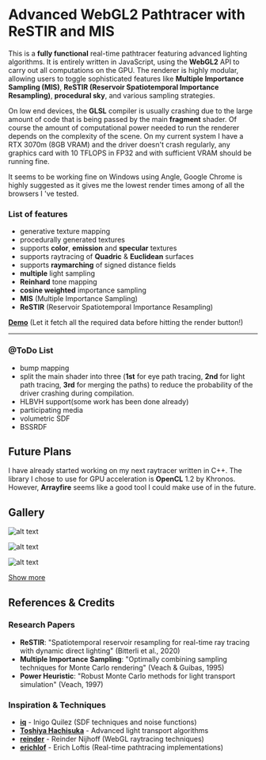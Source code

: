# Advanced WebGL2 Pathtracer with ReSTIR and MIS

This is a **fully functional** real-time pathtracer featuring advanced lighting algorithms.
It is entirely written in JavaScript, using the **WebGL2** API to carry out all computations on the GPU.
The renderer is highly modular, allowing users to toggle sophisticated features like **Multiple Importance Sampling (MIS)**, **ReSTIR (Reservoir Spatiotemporal Importance Resampling)**, **procedural sky**, and various sampling strategies.

On low end devices, the **GLSL** compiler is usually crashing due to the large amount of code
that is being passed by the main **fragment** shader.
Of course the amount of computational power needed to run the renderer depends on the complexity of the scene.
On my current system I have a RTX 3070m (8GB VRAM) and the driver doesn't crash regularly, any graphics card with 10 TFLOPS in FP32 and with sufficient VRAM should be running fine.

It seems to be working fine on Windows using Angle, Google Chrome is highly suggested as it gives me the lowest render times among
of all the browsers I 've tested.

### List of features
* generative texture mapping
* procedurally generated textures
* supports **color**, **emission** and **specular** textures
* supports raytracing of **Quadric** & **Euclidean** surfaces
* supports **raymarching** of signed distance fields
* **multiple** light sampling
* **Reinhard** tone mapping
* **cosine weighted** importance sampling
* **MIS** (Multiple Importance Sampling)
* **ReSTIR** (Reservoir Spatiotemporal Importance Resampling)

[**Demo**](https://mourtz.github.io/raytracer-0/) (Let it fetch all the required data before hitting the render button!)

---

### @ToDo List
* bump mapping
* split the main shader into three (**1st** for eye path tracing, **2nd** for light path tracing, **3rd** for merging the paths) to reduce the probability of the driver crashing during compilation.
* HLBVH support(some work has been done already)
* participating media
* volumetric SDF
* BSSRDF

## Future Plans
I have already started working on my next raytracer written in C++. The library I chose to use for GPU acceleration is **OpenCL** 1.2 by Khronos.
However, **Arrayfire** seems like a good tool I could make use of in the future.

## Gallery
![alt text](https://lh3.googleusercontent.com/jTXK1CFNzp9Fg8qose2BI3qdcA1xQX1YAPDUekB7av0U4dfk777A1yy78dO1ibnvU-S4VSY0d2dOxuu6-O4g3KFd_nBECdUTmnXWKUv3Km2nxodMkS827Guhd9A_H4eOcxdzrtIS8T8I8C5xuYq20k_eUnZNNCuE6nCOLV5Ljsd9E28EFVTufcXEv4yByu4XNErTgAp_CYJIcr-_qDtNyRWwmkWSGn23iZ3h1R7wGRrXMu9aTv8vN4JEdQOfMpbgh7OKFE_I0QyU9QkEJEgwfBnbzpy3dg-7izfLb2M0oWVxAXQzIXrvIbTlc-657EPFC8MuWiA_skTwZHtfdC2n7-fXlGrPrdJqR-e1_Fsgfgm6wetNp90dmGepklehN66WH8ljT1Gxw5tKNNhhHRAH74zTJoJLOh13l3_Xo06ocE5ngBO4SUOX7e2U5mVloHk_M7F6z9DMJ_EJ3EIcYmYmNcaFnALkxoEhW9KwuULn0SGq_df3CKTn5dlfzy2ozH6u73l1tY3xfkIs-0rZIsOZ3fL1WIflwPtwyn0MP_Tc5SPknnJ1bfc6pU8n5moUmZ838NAMsNKFJsmhwOC9UsD83J5c1wJH2J4xaR6XASdo_WZZ1uDBgU4hE_Ka1GDPGc5DTBSkJO6C-8PY0UC76RNGX9dCQBPkBA8yezI=s936-no)

![alt text](https://lh3.googleusercontent.com/g3vbb8KmefWG8mxd1orXT0TauAkQAQenXuIHnN1sKt29lmzuT_FLnKdtmmtU-1w8brZqn0yXvRfE_b-vrLBXKmq9oVTJ9s1PEkrhwOOnLnL7bo7rLd1AJgpow1zoy3reEUAURux5eJO1dqQgSwBAiYXxnv-_03L1KGZsHw3fTUCc3rOKhFo8dvVa6uRMTmokfNIiIRLFpDK8QKuygLOka4i_au2_HEfLZmWtPtIaOPJMzWT9_jWhJ_lEz0HzF1HwZZR-8PkpGgNfPlvdM5syaFxEsCnHWg4dwep6yoUqHHSZaBb4MhCDx_LjNbPV89JQhhgkkDGqCewY2thD5sk2P0LfDgMv4lbR-S5iKi3YR0RxFh2iOS0TCNMW6BYFHr65jUf2TYxMBzHPL8yVIGUGqIx79tSb4p6bBpjQ2ZEgwxJi2P3u4k1yDsAJzk2HY81NuhE-kthjzeG5T4V6FcQGC7M6QWeZBUHtA0-4Cm-6KvHSJ9K7MnNU0VoIYrFilFTtt9ljKPqWIZhYdL-f1gZERb6oNV_Lv-OIm93PBHf0YCryumA_XzJIWbE1jqNky9L5S3QgPyO7RL0viT8lSmZufgsIZKqC0R_wkux5rqzFwjNA6_Cs7ZHt23xKI1PxhmWOm9Pm7oWXy2bAq26DddWxcHLKfoCrZV91oJc=s936-no)

![alt text](https://lh3.googleusercontent.com/j82WJfHnX_PdGW_bkmX77cV2FRjgH9Egr4WC6Fnt8_z_UA8Os92NNOWmc1dXoWcKahJ4TPilBaLF0okbMzES2tMqA9oLV9NleOeUPNmLrGhJe7cBnQGeDHD5tUY6ypc-4JWaqCAvYQvqohnW8h7jqQ0Z3Tgs0vd305GI_B7LOsYgXpHjncEATer3AwlI4jGlshvmXh99bCAJnpjDOo3V0XQ9O8k5acUGYB6jxpj6Ag_8bnqB7px037LZFPsLHQWOIuYgusHLlTh_GsztoWo8xczKq42ayjYEq98jk0wNauFmyZiSozI6Ut8umGJxm--_8tJpFYMvBbjHmcMCCZJgiM--6tAueOyyqcjBoWAF3YarfpxyD9Nd9kqrpy-IJcSCkhsHJns8bJFd8O97xHVuKmtp8S-okfd9JJF5uyd6DkKkIVCC5fjrvc1bWNn1Z6_T2wIDA3MJyvuCRG9Ko2h-5S1IPzM5vy4Uss0JMuZJT_UC_0E461xynUTimRMjXh2JJlx_Vm3xeS41x0rTBvIj5L52rRYSJWQgeCLdMblb37CGFVj3YDMXvPIX4FQTqrRqzDQxevMHFU6tKtCxcWMhLSXX2ekaYq3vwbd8PJDmyr3eX4R4ZUcp0L1FyijpbDeSOafUknXYVHqp51o5Il76xa1nGSInGj9psE8=s936-no)

[Show more](https://goo.gl/photos/4zafwXUs4Ph9rux48)

## References & Credits

### **Research Papers**
- **ReSTIR**: "Spatiotemporal reservoir resampling for real-time ray tracing with dynamic direct lighting" (Bitterli et al., 2020)
- **Multiple Importance Sampling**: "Optimally combining sampling techniques for Monte Carlo rendering" (Veach & Guibas, 1995)
- **Power Heuristic**: "Robust Monte Carlo methods for light transport simulation" (Veach, 1997)

### **Inspiration & Techniques**
- [**iq**](http://www.iquilezles.org/) - Inigo Quilez (SDF techniques and noise functions)
- [**Toshiya Hachisuka**](http://www.ci.i.u-tokyo.ac.jp/~hachisuka/) - Advanced light transport algorithms
- [**reinder**](http://reindernijhoff.net/) - Reinder Nijhoff (WebGL raytracing techniques)
- [**erichlof**](https://github.com/erichlof) - Erich Loftis (Real-time pathtracing implementations)

